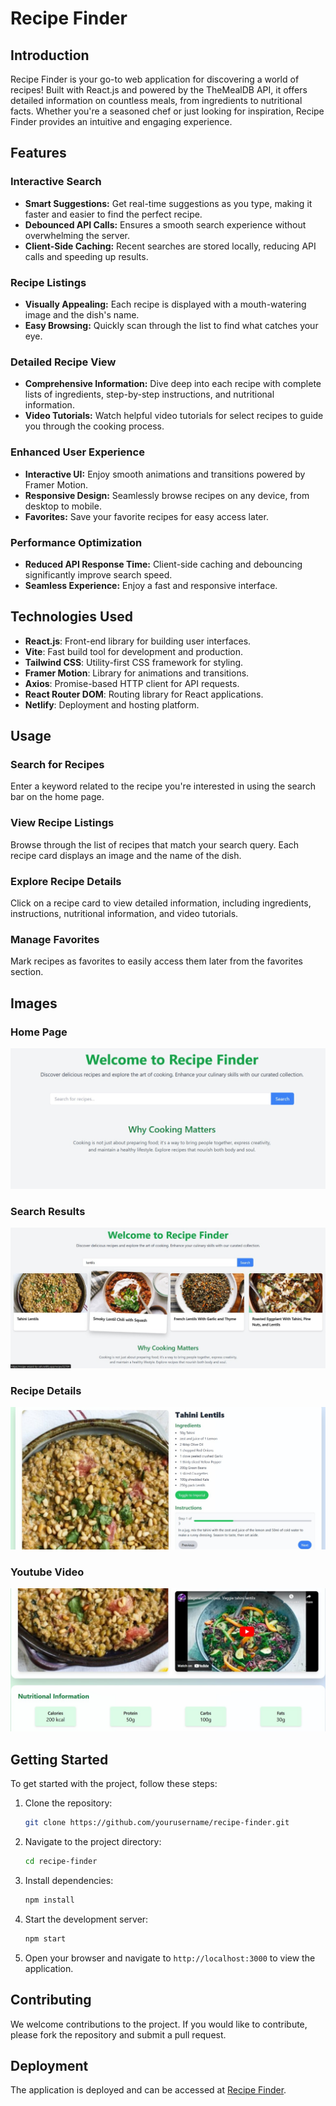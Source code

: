 # Recipe Finder

## Introduction

Recipe Finder is your go-to web application for discovering a world of recipes! Built with React.js and powered by the TheMealDB API, it offers detailed information on countless meals, from ingredients to nutritional facts. Whether you're a seasoned chef or just looking for inspiration, Recipe Finder provides an intuitive and engaging experience.

## Features

### Interactive Search

- **Smart Suggestions:** Get real-time suggestions as you type, making it faster and easier to find the perfect recipe.
- **Debounced API Calls:** Ensures a smooth search experience without overwhelming the server.
- **Client-Side Caching:** Recent searches are stored locally, reducing API calls and speeding up results.

### Recipe Listings

- **Visually Appealing:** Each recipe is displayed with a mouth-watering image and the dish's name.
- **Easy Browsing:** Quickly scan through the list to find what catches your eye.

### Detailed Recipe View

- **Comprehensive Information:** Dive deep into each recipe with complete lists of ingredients, step-by-step instructions, and nutritional information.
- **Video Tutorials:** Watch helpful video tutorials for select recipes to guide you through the cooking process.

### Enhanced User Experience

- **Interactive UI:** Enjoy smooth animations and transitions powered by Framer Motion.
- **Responsive Design:** Seamlessly browse recipes on any device, from desktop to mobile.
- **Favorites:** Save your favorite recipes for easy access later.

### Performance Optimization

- **Reduced API Response Time:** Client-side caching and debouncing significantly improve search speed.
- **Seamless Experience:** Enjoy a fast and responsive interface.

## Technologies Used

- **React.js**: Front-end library for building user interfaces.
- **Vite**: Fast build tool for development and production.
- **Tailwind CSS**: Utility-first CSS framework for styling.
- **Framer Motion**: Library for animations and transitions.
- **Axios**: Promise-based HTTP client for API requests.
- **React Router DOM**: Routing library for React applications.
- **Netlify**: Deployment and hosting platform.

## Usage

### Search for Recipes

Enter a keyword related to the recipe you're interested in using the search bar on the home page.

### View Recipe Listings

Browse through the list of recipes that match your search query. Each recipe card displays an image and the name of the dish.

### Explore Recipe Details

Click on a recipe card to view detailed information, including ingredients, instructions, nutritional information, and video tutorials.

### Manage Favorites

Mark recipes as favorites to easily access them later from the favorites section.

## Images

### Home Page

![Home Page](./public/Home-Page.jpg)

### Search Results

![Search Results](./public/Search-Results.jpg)

### Recipe Details

![Recipe Details](./public/Recipe-With-Step-By-Step-Guidence.jpg)

### Youtube Video

![Recipe With Youtube Video](./public/Recipe-With-Yt-and-Nutrients.jpg)

## Getting Started

To get started with the project, follow these steps:

1. Clone the repository:

   ```bash
   git clone https://github.com/yourusername/recipe-finder.git
   ```

2. Navigate to the project directory:

   ```bash
   cd recipe-finder
   ```

3. Install dependencies:

   ```bash
   npm install
   ```

4. Start the development server:

   ```bash
   npm start
   ```

5. Open your browser and navigate to `http://localhost:3000` to view the application.

## Contributing

We welcome contributions to the project. If you would like to contribute, please fork the repository and submit a pull request.

## Deployment

The application is deployed and can be accessed at [Recipe Finder](/).
